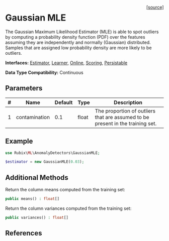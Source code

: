 <span style="float:right;"><a href="https://github.com/RubixML/ML/blob/master/src/AnomalyDetectors/GaussianMLE.php">[source]</a></span>

# Gaussian MLE
The Gaussian Maximum Likelihood Estimator (MLE) is able to spot outliers by computing a probability density function (PDF) over the features assuming they are independently and normally (Gaussian) distributed. Samples that are assigned low probability density are more likely to be outliers.

**Interfaces:** [Estimator](../estimator.md), [Learner](../learner.md), [Online](../online.md), [Scoring](../scoring.md), [Persistable](../persistable.md)

**Data Type Compatibility:** Continuous

## Parameters
| # | Name | Default | Type | Description |
|---|---|---|---|---|
| 1 | contamination | 0.1 | float | The proportion of outliers that are assumed to be present in the training set. |

## Example
```php
use Rubix\ML\AnomalyDetectors\GaussianMLE;

$estimator = new GaussianMLE(0.03);
```

## Additional Methods
Return the column means computed from the training set:
```php
public means() : float[]
```

Return the column variances computed from the training set:
```php
public variances() : float[]
```

## References
[^1]: T. F. Chan et al. (1979). Updating Formulae and a Pairwise Algorithm for Computing Sample Variances.
